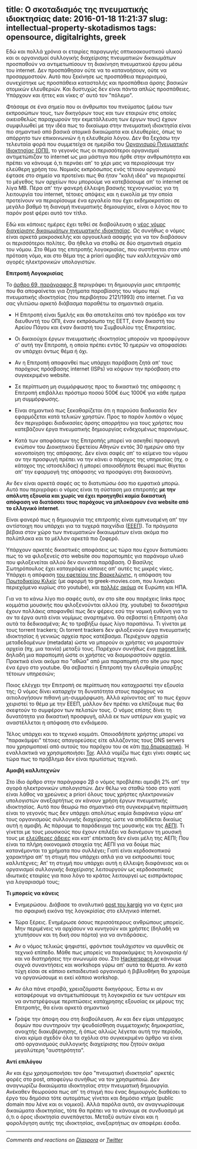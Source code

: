 title: Ο σκοταδισμός της πνευματικής ιδιοκτησίας
date: 2016-01-18 11:21:37
slug: intellectual-property-skotadismos
tags: opensource, digitalrights, greek
---

Εδώ και πολλά χρόνια οι εταιρίες παραγωγής οπτικοακουστικού υλικού και οι οργανισμοί συλλογικής διαχείρισης πνευματικών δικαιωμάτων προσπαθούν να αντιμετωπίσουν τη διακίνηση πνευματικού έργου μέσω του internet. Δεν προσπάθησαν ούτε να το κατανοήσουν, ούτε να προσαρμοστούν. Αυτό που ξεκίνησε ως προσπάθεια περιορισμού, συνεχίστηκε ως προσπάθεια καταστολής και προσπάθεια άρσης βασικών ατομικών ελευθεριών. Και δυστυχώς δεν είναι πάντα απλώς προσπάθειες. Υπάρχουν και ήττες και νίκες σ' αυτό τον "πόλεμο".

Φτάσαμε σε ένα σημείο που οι άνθρωποι του πνεύματος (μέσω των εκπροσώπων τους, των δικηγόρων τους και των εταιριών στις οποίες οικειοθελώς παραχωρούν την εκμετάλλευση των έργων τους) έχουν συμφιλιωθεί με την ιδέα πως το δικαίωμα στην πνευματική ιδιοκτησία είναι πιο σημαντικό από βασικά ατομικά δικαιώματα και ελευθερίες, όπως το απόρρητο των επικοινωνιών ή η ελευθερία λόγου. Δεν θα ξεχάσω την τελευταία φορά που συμμετείχα σε ημερίδα του [Οργανισμού Πνευματικής Ιδιοκτησίας (ΟΠΙ)](http://www.opi.gr/), το γεγονός πως οι περισσότεροι οργανισμοί αντιμετώπιζαν το internet ως μια μάστιγα που ήρθε στην ανθρωπότητα και πρέπει να κάνουμε ό,τι περνάει απ' το χέρι μας να περιορίσουμε την ελεύθερη χρήση του. Νομικός εκπρόσωπος ενός τέτοιου οργανισμού έφτασε στο σημείο να προτείνει πως θα ήταν "καλή ιδέα" να περιοριστεί το μέγεθος των αρχείων που μπορούμε να κατεβάσουμε απ' το internet σε λίγα MB. Πέρα απ' την φανερή έλλειψη βασικής τεχνογνωσίας για τη λειτουργία του internet, τέτοιες απόψεις και η ευκολία με την οποία προτείνουν να περιορίσουμε ένα εργαλείο που έχει εκδημοκρατίσει σε μεγάλο βαθμό τη διανομή πνευματικής δημιουργίας, είναι ο λόγος που το παρόν post φέρει αυτό τον τίτλο.

Εδώ και κάποιες ημέρες έχει τεθεί σε διαβούλευση ο [νέος νόμος διαχείρισης δικαιωμάτων πνευματικής ιδιοκτησίας](http://www.opengov.gr/cultureathl/?p=5810). Ως συνήθως ο νόμος είναι αρκετά μακροσκελής και οργουελικά ασαφής για να τον διαβάσουν οι περισσότεροι πολίτες. Θα ήθελα να σταθώ σε δύο σημαντικά σημεία του νόμου. Στο θέμα της επιτροπής λογοκρισίας, που συστήνεται στον υπό πρόταση νόμο, και στο θέμα της a priori αμοιβής των καλλιτεχνών από αγορές ηλεκτρονικών υπολογιστών.

**Επιτροπή Λογοκρισίας**

Το [άρθρο 69, παράγραφος 8](http://www.opengov.gr/cultureathl/?p=5741) περιγράφει τη δημιουργία μιας επιτροπής που θα αποφαίνεται για ζητήματα παραβίασης του νόμου περί πνευματικής ιδιοκτησίας (του περιβόητου 2121/1993) στο internet. Για να σας γλιτώσω αρκετό διάβασμα παραθέτω τα σημαντικά σημεία.

* Η Επιτροπή είναι 5μελής και θα αποτελείται από τον πρόεδρο και τον διευθυντή του ΟΠΙ, έναν εκπρόσωπο της ΕΕΤΤ, έναν δικαστή του Αρείου Πάγου και έναν δικαστή του Συμβουλίου της Επικρατείας.

* Οι δικαιούχοι έργων πνευματικής ιδιοκτησίας μπορούν να προσφύγουν σ' αυτή την Επιτροπή, η οποία πρέπει εντός 10 ημερών να αποφασίσει αν υπάρχει όντως θέμα ή όχι.

* Αν η Επιτροπή αποφανθεί πως υπάρχει παράβαση ζητά απ' τους παρόχους πρόσβασης internet (ISPs) να κόψουν την πρόσβαση στο συγκεκριμένο website.

* Σε περίπτωση μη συμμόρφωσης προς το δικαστικό της απόφασης η Επιτροπή επιβάλλει πρόστιμο ποσού 500€ έως 1000€ για κάθε ημέρα μη συμμόρφωσης.

* Είναι σημαντικό πως ξεκαθαρίζεται ότι η παρούσα διαδικασία δεν εφαρμόζεται κατά τελικών χρηστών. Προς το παρόν λοιπόν ο νόμος δεν περιγράφει διαδικασίες άρσης απορρήτου για τους χρήστες που κατεβάζουν έργα πνευματικής δημιουργίας ενδεχομένως παρανόμως.

* Κατά των αποφάσεων της Επιτροπής μπορεί να ασκηθεί προσφυγή ενώπιον του Διοικητικού Εφετείου Αθηνών εντός 30 ημερών από την κοινοποίηση της απόφασης. Δεν είναι σαφές απ' το κείμενο του νόμου αν την προσφυγή πρέπει να την κάνει ο πάροχος της υπηρεσίας (πχ. ο κάτοχος της ιστοσελίδας) ή μπορεί οποιοσδήποτε θεωρεί πως θίγεται απ' την εφαρμογή της απόφασης να προσφύγει στη δικαιοσύνη.

Αν δεν είναι αρκετά σαφές ας το διατυπώσω όσο πιο εμφατικά μπορώ. Αυτό που περιγράφει ο νόμος είναι τη σύσταση μια επιτροπής **με την απόλυτη εξουσία και χωρίς να έχει προηγηθεί καμία δικαστική απόφαση να διατάσσει τους παρόχους να μπλοκάρουν ένα website από το ελληνικό internet**.

Είναι φανερό πως η δημιουργία της επιτροπής είναι εμπνευσμένη απ' την αντίστοιχη που υπάρχει για τα τυχερά παιχνίδια ([ΕΕΕΠ](https://www.gamingcommission.gov.gr/)). Τα πράγματα βέβαια στον χώρο των πνευματικών δικαιωμάτων είναι ακόμα πιο πολύπλοκα και το μέλλον αρκετά πιο ζοφερό.

Υπάρχουν αρκετές δικαστικές αποφάσεις ως τώρα που έχουν διατυπώσει πως το να φιλοξενείς στο website σου παραπομπές για παράνομο υλικό που φιλοξενείται αλλού δεν συνιστά παράβαση. Ο Βασίλης Σωτηρόπουλος έχει καταγράψει κάποιες απ' αυτές τις μικρές νίκες. Υπάρχει η απόφαση [του εφετείου της Βαρκελώνης](http://elawyer.blogspot.gr/2011/08/links.html), η απόφαση του [Πρωτοδικείου Κιλκίς](http://elawyer.blogspot.gr/2011/04/e-links.html) (με αφορμή το greek-movies.com, που λινκάρει περιεχόμενο κυρίως στο youtube), και [πολλές ακόμα](http://elawyer.blogspot.gr/2011/04/t-links.html) σε Ευρώπη και ΗΠΑ.

Για να το κάνω λίγο πιο σαφές αυτό, αν στο site σου παρέχεις links προς κομμάτια μουσικής που φιλοξενούνται αλλού (πχ. youtube) τα δικαστήρια έχουν πολλάκις αποφανθεί πως δεν φέρεις εσύ την νομική ευθύνη για το αν τα έργα αυτά είναι νομίμως αναρτημένα. Θα σεβαστεί η Επιτροπή όλα αυτά τα δεδικασμένα; Ας το τραβήξω όμως λίγο παραπάνω. Τι γίνεται με τους torrent trackers; Οι torrent trackers δεν φιλοξενούν έργα πνευματικής ιδιοκτησίας ή γενικώς αρχεία προς κατέβασμα. Περιέχουν αρχεία μεταδεδομένων (metadata) ώστε να μπορούν οι χρήστες να μοιραστούν αρχεία (πχ. μια ταινία) μεταξύ τους. Παρέχουν συνήθως ένα [magnet link](https://en.wikipedia.org/wiki/Magnet_URI_scheme), δηλαδή μια παραπομπή ώστε οι χρήστες να διαμοιραστούν αρχεία. Πρακτικά είναι ακόμα πιο "αθώα" από μια παραπομπή στο site μου προς ένα έργο στο youtube. Θα σεβαστεί η Επιτροπή την ελευθερία ύπαρξης τέτοιων υπηρεσιών;

Ποιος ελέγχει την Επιτροπή σε περίπτωση που καταχραστεί την εξουσία της; Ο νόμος δίνει καταρχήν τη δυνατότητα στους παρόχους να αιτιολογήσουν πιθανή μη-συμμόρφωση. Αλλά κρίνοντας απ' το πως έχουν χειριστεί το θέμα με την ΕΕΕΠ, μάλλον δεν πρέπει να ελπίζουμε πως θα σκεφτούν το συμφέρον των πελατών τους. Ο νόμος επίσης δίνει τη δυνατότητα για δικαστική προσφυγή, αλλά εκ των υστέρων και χωρίς να αναστέλλεται η απόφαση στο ενδιάμεσο.

Τέλος υπάρχει και το τεχνικό κομμάτι. Οποιοσδήποτε χρήστης μπορεί να "παρακάμψει" τέτοιες απαγορεύσεις είτε αλλάζοντας τους DNS servers που χρησιμοποιεί από αυτούς του παρόχου του σε κάτι [πιο δημοκρατικό](https://www.opennicproject.org/). Ή εναλλακτικά να χρησιμοποιήσει [Tor](https://www.torproject.org/). Αλλά νομίζω πως έχει γίνει σαφές ως τώρα πως το πρόβλημα δεν είναι πρωτίστως τεχνικό.


**Αμοιβή καλλιτεχνών**

Στο ίδιο άρθρο στην παράγραφο 2β ο νόμος προβλέπει αμοιβή 2% απ' την αγορά ηλεκτρονικών υπολογιστών. Δεν θέλω να σταθώ τόσο στο γιατί είναι λάθος να χρεώνεις a priori όλους τους χρήστες ηλεκτρονικών υπολογιστών ανεξαρτήτως αν κάνουν χρήση έργων πνευματικής ιδιοκτησίας. Αυτό που θεωρώ πιο σημαντικό στη συγκεκριμένη περίπτωση είναι το γεγονός πως δεν υπάρχει απολύτως καμία διαφάνεια γύρω απ' τους οργανισμούς συλλογικής διαχείρισης ώστε να αποδίδεται δικαίως αυτή η αμοιβή. Ας πάρουμε το παράδειγμα της μουσικής και της [ΑΕΠΙ](http://www.aepi.gr/). Τι γίνεται με τους μουσικούς που έχουν επιλέξει να διανέμουν τη μουσική τους με [ελεύθερες άδειες](http://creativecommons.org/) και κατ' επέκταση δεν είναι μέλη της ΑΕΠΙ; Που είναι τα πλήρη οικονομικά στοιχεία της ΑΕΠΙ για να δούμε πώς κατανέμονται τα χρήματα που συλλέγει; Γιατί είναι κερδοσκοπικού χαρακτήρα απ' τη στιγμή που υπάρχει απλά για να εκπροσωπεί τους καλλιτέχνες; Απ' τη στιγμή που υπάρχει αυτή η έλλειψη διαφάνειας και οι οργανισμοί συλλογικής διαχείρισης λειτουργούν ως κερδοσκοπικές ιδιωτικές εταιρίες για ποιο λόγο το κράτος λειτουργεί ως εισπράκτορας για λογαριασμό τους;

**Τι μπορείς να κάνεις**

* Ενημερώσου. Διάβασε το αναλυτικό [post του kargig](https://www.void.gr/kargig/blog/2016/01/07/%CE%B5%CF%80%CE%B9%CF%83%CE%BA%CF%8C%CF%80%CE%B7%CF%83%CE%B7-%CF%84%CE%B7%CF%82-%CE%BB%CE%BF%CE%B3%CE%BF%CE%BA%CF%81%CE%B9%CF%83%CE%AF%CE%B1%CF%82-%CF%83%CF%84%CE%BF-%CE%B5%CE%BB%CE%BB%CE%B7%CE%BD/) για να έχεις μια πιο σφαιρική εικόνα της λογοκρίσίας στο ελληνικό internet.

* Τώρα ξέρεις. Ενημέρωσε όσους περισσότερους ανθρώπους μπορείς. Μην περιμένεις να αρχίσουν να κυνηγούν και χρήστες (δηλαδή να χτυπήσουν και τη δική σου πόρτα) για να αντιδράσεις.

* Αν ο νόμος τελικώς ψηφιστεί, φρόντισε τουλάχιστον να αμυνθείς σε τεχνικό επίπεδο. Μάθε πως μπορείς να παρακάμψεις τη λογοκρισία ή/και να διατηρήσεις την ανωνυμία σου. Στο [Hackerspace.gr](https://www.hackerspace.gr/) κάνουμε συχνά συναντήσεις και workshops γύρω απ' αυτά τα θέματα. Αν κατά τύχη είσαι σε κάποιο εκπαιδευτικό οργανισμό ή βιβλιοθήκη θα χαρούμε να οργανώσουμε κι εκεί κάποιο workshop.

* Αν όλα πάνε στραβά, χρειαζόμαστε δικηγόρους. Έστω κι αν καταφέρουμε να αντιμετωπίσουμε τη λογοκρισία εκ των υστέρων και να αντιστρέψουμε περιπτώσεις κατάχρησης εξουσίας εκ μέρους της Επιτροπής, θα είναι αρκετά σημαντικό

* Γράψε την άποψη σου στη διαβούλευση. Αν και δεν είμαι υπέρμαχος δομών που συντηρούν την ψευδαίσθηση συμμετοχικής δημοκρατίας, ανοιχτής διακυβέρνησης, ή όπως αλλιώς λέγεται αυτή την περίοδο, είναι κρίμα σχεδόν όλα τα σχόλια στο συγκεκριμένο άρθρο να είναι από οργανισμούς συλλογικής διαχείρισης που ζητούν ακόμα μεγαλύτερη "αυστηρότητα".

**Αντί επιλόγου**

Αν και έχω χρησιμοποιήσει τον όρο "πνευματική ιδιοκτησία" αρκετές φορές στο post, αποφεύγω συνήθως να τον χρησιμοποιώ. Δεν αναγνωρίζω δικαιώματα ιδιοκτησίας στην πνευματική δημιουργία. Ανέκαθεν θεωρούσα πως απ' τη στιγμή που ένας δημιουργός διαθέσει το έργο του δημόσια τότε αυτομάτως γίνεται και δημόσιο κτήμα (public domain που λένε και οι νομικοί). Αλλά παρόλα αυτά, αν αναγνωρίσουμε δικαιώματα ιδιοκτησίας, τότε θα πρέπει να το κάνουμε σε συνδυασμό με ό,τι ο όρος ιδιοκτησία συνεπάγεται. Μεταξύ αυτών είναι και η φορολόγηση αυτής της ιδιοκτησίας, ανεξαρτήτως αν αποφέρει έσοδα.

<hr>

*Comments and reactions on [Diaspora](https://librenet.gr/posts/561278) or [Twitter](https://twitter.com/comzeradd/status/689023024088113152)*
